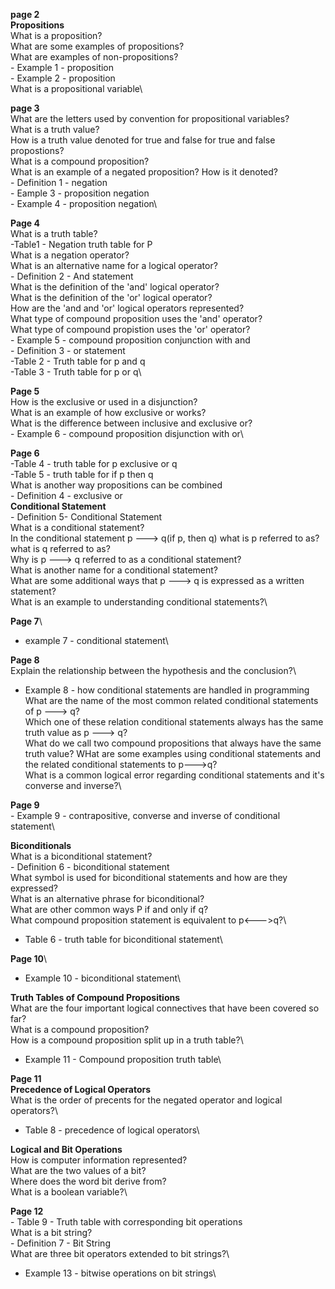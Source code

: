 __page 2__\
__Propositions__\
What is a proposition?\
What are some examples of propositions?\
What are examples of non-propositions?\
    - Example 1 - proposition\
    - Example 2 - proposition\
What is a propositional variable\

__page 3__\
What are the letters used by convention for propositional variables?\
What is a truth value?\
How is a truth value denoted for true and false for true and false propostions?\
What is a compound proposition?\
What is an example of a negated proposition? How is it denoted?\
    - Definition 1 - negation\
    - Eample 3 - proposition negation\
    - Example 4 - proposition negation\

__Page 4__\
What is a truth table?\
    -Table1 - Negation truth table for P\
What is a negation operator?\
What is an alternative name for a logical operator?\
    - Definition 2 - And statement\
What is the definition of the 'and' logical operator?\
What is the definition of the 'or' logical operator?\
How are the 'and and 'or' logical operators represented?\
What type of compound proposition uses the 'and' operator?\
What type of compound propistion uses the 'or' operator?\
    - Example 5 - compound proposition conjunction with and\
    - Definition 3 - or statement\
    -Table 2 - Truth table for p and q\
    -Table 3 - Truth table for p or q\


__Page 5__\
How is the exclusive or used in a disjunction?\
What is an example of how exclusive or works?\
What is the difference between inclusive and exclusive or?\
    - Example 6 - compound proposition disjunction with or\

__Page 6__\
    -Table 4 - truth table for p exclusive or q\
    -Table 5 - truth table for if p then q\
What is another way propositions can be combined\
    - Definition 4 - exclusive or\
__Conditional Statement__\
    - Definition 5- Conditional Statement\
What is a conditional statement?\
In the conditional statement p ---> q(if p, then q) what is p referred to as? what is q referred to as?\
Why is p ---> q referred to as a conditional statement?\
What is another name for a conditional statement?\
What are some additional ways that p ---> q is expressed as a written statement?\
What is an example to understanding conditional statements?\

__Page 7__\
 - example 7 - conditional statement\

__Page 8__\
Explain the relationship between the hypothesis and the conclusion?\
  - Example 8 - how conditional statements are handled in programming\
What are the name of the most common related conditional statements of p ---> q?\
Which one of these relation conditional statements always has the same truth value as p ---> q?\
What do we call two compound propositions that always have the same truth value? WHat are some examples using conditional statements and the related conditional statements to p--->q?\
What is a common logical error regarding conditional statements and it's converse and inverse?\

__Page 9__\
    - Example 9 - contrapositive, converse and inverse of conditional statement\

__Biconditionals__\
What is a biconditional statement?\
    - Definition 6 - biconditional statement\
What symbol is used for biconditional statements and how are they expressed?\
What is an alternative phrase for biconditional?\
What are other common ways P if and only if q?\
What compound proposition statement is equivalent to p<--->q?\
 - Table 6 - truth table for biconditional statement\

 __Page 10__\
  - Example 10 - biconditional statement\

__Truth Tables of Compound Propositions__\
What are the four important logical connectives that have been covered so far?\
What is a compound proposition?\
How is a compound proposition split up in a truth table?\
 - Example 11 - Compound proposition truth table\

__Page 11__\
__Precedence of Logical Operators__\
What is the order of precents for the negated operator and logical operators?\
 - Table 8 - precedence of logical operators\

__Logical and Bit Operations__\
How is computer information represented?\
What are the two values of a bit?\
Where does the word bit derive from?\
What is a boolean variable?\

__Page 12__\
    - Table 9 - Truth table with corresponding bit operations\
What is a bit string?\
    - Definition 7 - Bit String\
What are three bit operators extended to bit strings?\
 - Example 13 - bitwise operations on bit strings\

 